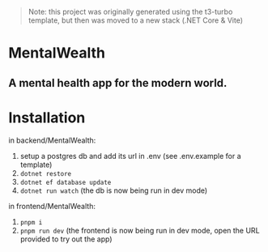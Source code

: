 > Note: this project was originally generated using the t3-turbo template, but then was moved to a new stack (.NET Core & Vite)

# MentalWealth
## A mental health app for the modern world.

# Installation
in backend/MentalWealth:
1. setup a postgres db and add its url in .env (see .env.example for a template)
2. `dotnet restore`
3. `dotnet ef database update`
4. `dotnet run watch` (the db is now being run in dev mode)

in frontend/MentalWealth:
1. `pnpm i`
2. `pnpm run dev` (the frontend is now being run in dev mode, open the URL provided to try out the app)